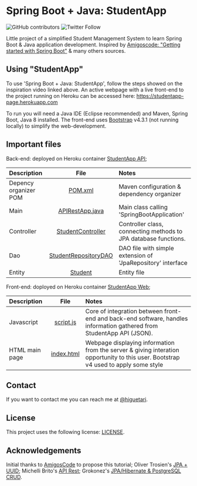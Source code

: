 # Spring Boot + Java: StudentApp

![GitHub contributors](https://img.shields.io/github/contributors/thiagojacinto/spring-boot-java-StudentApp)
![Twitter Follow](https://img.shields.io/twitter/follow/higuetari?style=social)

Little project of a simplified Student Management System to learn Spring Boot &amp; Java application development. Inspired by [Amigoscode: "Getting started with Spring Boot"](https://youtu.be/Ke7Tr4RgRTs) & many others sources.

## Using "StudentApp"

To use 'Spring Boot + Java: StudentApp', follow the steps showed on the inspiration video linked above. An active webpage with a live front-end to the project running on Heroku can be accessed here: https://studentapp-page.herokuapp.com

To run you will need a Java IDE (Eclipse recommended) and Maven, Spring Boot, Java 8 installed. The front-end uses [Bootstrap](https://getbootstrap.com/docs/4.3/components/) v4.3.1 (not running locally) to simplify the web-development.

## Important files

Back-end: deployed on Heroku container [StudentApp API](https://api-studentapp.herokuapp.com/students/findall);

|Description | File | Notes|
|:------------|:-----:|:-----|
|Depency organizer POM | [POM.xml](/pom.xml) | Maven configuration & dependency organizer|
|Main | [APIRestApp.java](/src/main/java/com/springbootdb/apistudents/ApiRestApp.javaa) | Main class calling 'SpringBootApplication' |
|Controller | [StudentController](/src/main/java/com/springbootdb/apistudents/controller/StudentController.java) | Controller class, connecting methods to JPA database functions.|
|Dao | [StudentRepositoryDAO](/src/main/java/com/springbootdb/apistudents/dao/StudentRepositoryDao.java) | DAO file with simple extension of 'JpaRepository' interface |
|Entity | [Student](/src/main/java/com/springbootdb/apistudents/model/Student.java) | Entity file |

Front-end: doployed on Heroku container [StudentApp Web](https://studentapp.herokuapp.com);

|Description | File | Notes|
|:------------|:-----:|:-----|
|Javascript | [script.js](/web/script.js) | Core of integration between front-end and back-end software, handles information gathered from StudentApp API (JSON).|
|HTML main page | [index.html](/web/index.html) | Webpage displaying information from the server & giving interation opportunity to this user. Bootstrap v4 used to apply some style|

## Contact 

If you want to contact me you can reach me at [@higuetari](https://twitter.com/higuetari).

## License 

This project uses the following license: [LICENSE](<link>).

## Acknowledgements

Initial thanks to [AmigosCode](https://github.com/amigoscode) to propose this tutorial;
Oliver Trosien's [JPA + UUID](https://github.com/otrosien/uuid-jpa-rest-example);
Michelli Brito's [API Rest](https://github.com/MichelliBrito/produtos-apirest);
Grokonez's [JPA/Hibernate & PostgreSQL CRUD](https://grokonez.com/spring-framework/spring-boot/spring-jpa-hibernate-one-to-many-association-postgresql-springboot-crud-restapis-post-get-put-delete-example).

